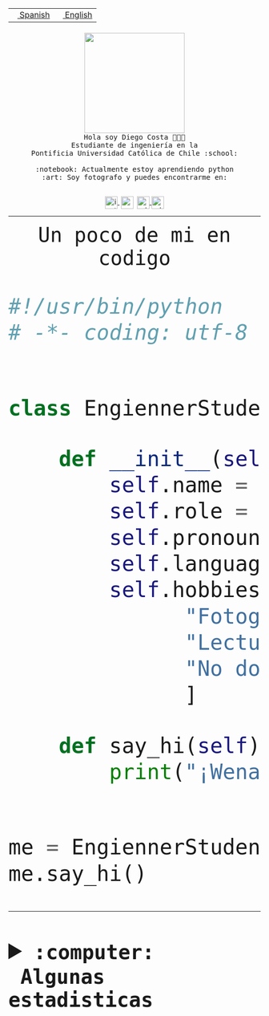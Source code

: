 <table border="0"  align="right">
 <tr><td><a href="README.md"><img src="https://upload.wikimedia.org/wikipedia/commons/thumb/8/89/Bandera_de_Espa%C3%B1a.svg/1200px-Bandera_de_Espa%C3%B1a.svg.png" height="10"> Spanish</a></td>
 <td><a href="README.en.md"><img src="https://upload.wikimedia.org/wikipedia/commons/a/a4/Flag_of_the_United_States.svg" height="10"> English</a></td></tr>
</table><br><br><br>


<p align="center">
  <img src="https://github.com/diegocostares/diegocostares/blob/main/Images/aaa2.gif?raw=true" height="200px">
  <br><samp>
    Hola soy Diego Costa 👨🏻‍💻<br>
    Estudiante de ingeniería en la <br>
    Pontificia Universidad Católica de Chile :school:<br>
  <br>
    :notebook: Actualmente estoy aprendiendo python <br>
    :art: Soy fotografo y puedes encontrarme en: <br>
  <br></samp>
  
</p>

<p align="center">
   <a href="https://instagram.com/diegocosta_no" target="blank">
    <img 
    align="center" src="https://cdn.jsdelivr.net/npm/simple-icons@3.0.1/icons/instagram.svg" alt="instagram" height="25px" width="25px" />
  </a>
  <a style="border: 3px solid; color: white;"href="https://t.me/diegocosta_no" target="blank">
  <img
  align="center" alt="Telegram" width="25px" src="https://icons-for-free.com/iconfiles/png/512/Telegram-1324888767380505522.png" />
</a>
<a href="https://api.whatsapp.com/send?phone=56971897835&text=Hola!" target="blank">
  <img
  align="center" alt="wtsp" width="25px" src="https://img.icons8.com/pastel-glyph/2x/whatsapp--v2.png" />
</a>
<a href="https://www.linkedin.com/in/diego-costa-786249213/" target="blank">
  <img
  align="center" alt="wtsp" width="25px" src="https://img.icons8.com/metro/452/linkedin.png" />
</a>

  </a>
</p>

---


<p align="center"><font size="25"><samp>Un poco de mi en codigo</samp></front></p>


```python
#!/usr/bin/python
# -*- coding: utf-8 -*-


class EngiennerStudent:

    def __init__(self):
        self.name = "Diego Costa"
        self.role = "Estudiante"
        self.pronouns = "he/him"
        self.language_spoken = ["es_CL", "en_US"]
        self.hobbies = [
              "Fotografia",
              "Lectura",
              "No dormir",
              ]

    def say_hi(self):
        print("¡Wena mundo!")


me = EngiennerStudent()
me.say_hi()
```
---
<details>
  <summary><b><samp>:computer: &nbsp;Algunas estadisticas</samp></b></summary>
  <br/></p>

<!--START_SECTION:waka-->
![Code Time](http://img.shields.io/badge/Code%20Time-785%20hrs%2013%20mins-blue)

**Soy nocturno 🦉** 

```text
🌞 Mañana                 8 commits           ░░░░░░░░░░░░░░░░░░░░░░░░░   00.37 % 
🌆 Día                    684 commits         ████████░░░░░░░░░░░░░░░░░   31.30 % 
🌃 Tarde                  931 commits         ███████████░░░░░░░░░░░░░░   42.61 % 
🌙 Noche                  562 commits         ██████░░░░░░░░░░░░░░░░░░░   25.72 % 
```
📅 **Soy más productivo los Martes** 

```text
Lunes                    327 commits         ████░░░░░░░░░░░░░░░░░░░░░   14.97 % 
Martes                   445 commits         █████░░░░░░░░░░░░░░░░░░░░   20.37 % 
Miércoles                299 commits         ███░░░░░░░░░░░░░░░░░░░░░░   13.68 % 
Jueves                   272 commits         ███░░░░░░░░░░░░░░░░░░░░░░   12.45 % 
Viernes                  365 commits         ████░░░░░░░░░░░░░░░░░░░░░   16.70 % 
Sábado                   203 commits         ██░░░░░░░░░░░░░░░░░░░░░░░   09.29 % 
Domingo                  274 commits         ███░░░░░░░░░░░░░░░░░░░░░░   12.54 % 
```


📊 **Esta semana me dediqué a** 

```text
🐱‍💻 Proyectos: 
CCT                      4 hrs 56 mins       ██████████████░░░░░░░░░░░   55.51 % 
Tareas 2023              2 hrs 22 mins       ███████░░░░░░░░░░░░░░░░░░   26.67 % 
latex-templates          37 mins             ██░░░░░░░░░░░░░░░░░░░░░░░   07.06 % 
Arqui-31                 29 mins             █░░░░░░░░░░░░░░░░░░░░░░░░   05.55 % 
a                        26 mins             █░░░░░░░░░░░░░░░░░░░░░░░░   04.91 % 
```


 Last Updated on 30/03/2023 16:26:43 UTC
<!--END_SECTION:waka-->
  
  

<p align="center"> <img src="https://github-readme-stats.vercel.app/api?username=diegocostares&show_icons=true&theme=ayu-mirage" alt="abhisheknaiidu" /></p>
 
</details>

